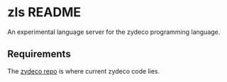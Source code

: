 # zls README

An experimental language server for the zydeco programming language.

## Requirements

The [zydeco repo](https://github.com/zydeco-lang/zydeco) is where current zydeco code lies.

<!-- ## Extension Settings

Include if your extension adds any VS Code settings through the `contributes.configuration` extension point.

For example:

This extension contributes the following settings:

* `myExtension.enable`: Enable/disable this extension.
* `myExtension.thing`: Set to `blah` to do something. -->
